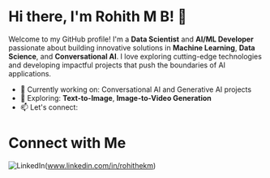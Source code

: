 # Hi there, I'm Rohith M B! 👋

Welcome to my GitHub profile! I'm a **Data Scientist** and **AI/ML Developer** passionate about building innovative solutions in **Machine Learning**, **Data Science**, and **Conversational AI**. I love exploring cutting-edge technologies and developing impactful projects that push the boundaries of AI applications.

- 🔭 Currently working on: Conversational AI and Generative AI projects
- 🌱 Exploring: **Text-to-Image**, **Image-to-Video Generation**
- 📫 Let's connect:
# Connect with Me


![LinkedIn](https://img.shields.io/badge/LinkedIn-0077B5?style=for-the-badge&logo=linkedin&logoColor=white)(www.linkedin.com/in/rohithekm)

